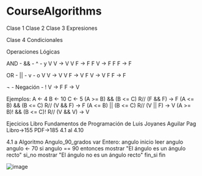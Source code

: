 # CourseAlgorithms

Clase 1
Clase 2
Clase 3 Expresiones

Clase 4 Condicionales

Operaciones Lógicas

AND - && - ^ - y
V V -> V
V F -> F
F V -> F
F F -> F

OR - || - v - o
V V -> V
V F -> V
F V -> V
F F -> F

¬ - Negación - !
V -> F
F -> V

Ejemplos:
A <- 4
B <- 10
C <- 5
(A >= B) && (B <= C) R// (F && F) -> F
(A <= B) && (B <= C) R// (V && F) -> F
(A <= B) || (B <= C) R// (V || F) -> V
(A >= B)! && (B <= C)! R// (V && V) -> V 


Ejecicios Libro Fundamentos de Programación de Luis Joyanes Aguilar Pag Libro->155 PDF->185
4.1 al 4.10 

4.1 a
Algoritmo Angulo_90_grados
var
    Entero: angulo
inicio
    leer angulo
    angulo <- 70
    si angulo == 90 entonces
        mostrar "El ángulo es un ángulo recto"
    si_no
        mostrar "El ángulo no es un ángulo recto"
    fin_si 
fin    

![image](https://github.com/user-attachments/assets/0dca524f-856c-4592-aa59-da05eab972ed)

